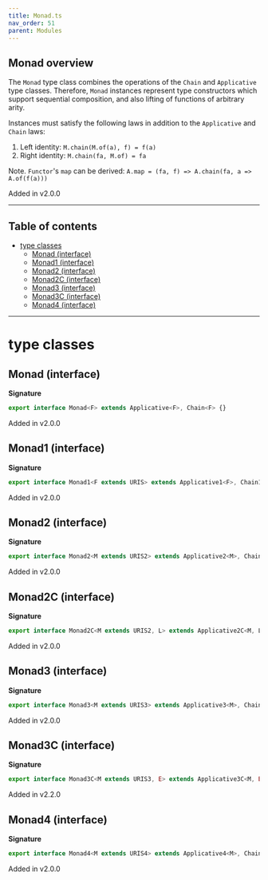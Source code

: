 ```yaml
---
title: Monad.ts
nav_order: 51
parent: Modules
---
```


## Monad overview

The `Monad` type class combines the operations of the `Chain` and
`Applicative` type classes. Therefore, `Monad` instances represent type
constructors which support sequential composition, and also lifting of
functions of arbitrary arity.

Instances must satisfy the following laws in addition to the `Applicative` and `Chain` laws:

1. Left identity: `M.chain(M.of(a), f) = f(a)`
2. Right identity: `M.chain(fa, M.of) = fa`

Note. `Functor`'s `map` can be derived: `A.map = (fa, f) => A.chain(fa, a => A.of(f(a)))`

Added in v2.0.0

---

<h2 class="text-delta">Table of contents</h2>

- [type classes](#type-classes)
  - [Monad (interface)](#monad-interface)
  - [Monad1 (interface)](#monad1-interface)
  - [Monad2 (interface)](#monad2-interface)
  - [Monad2C (interface)](#monad2c-interface)
  - [Monad3 (interface)](#monad3-interface)
  - [Monad3C (interface)](#monad3c-interface)
  - [Monad4 (interface)](#monad4-interface)

---

# type classes

## Monad (interface)

**Signature**

```ts
export interface Monad<F> extends Applicative<F>, Chain<F> {}
```

Added in v2.0.0

## Monad1 (interface)

**Signature**

```ts
export interface Monad1<F extends URIS> extends Applicative1<F>, Chain1<F> {}
```

Added in v2.0.0

## Monad2 (interface)

**Signature**

```ts
export interface Monad2<M extends URIS2> extends Applicative2<M>, Chain2<M> {}
```

Added in v2.0.0

## Monad2C (interface)

**Signature**

```ts
export interface Monad2C<M extends URIS2, L> extends Applicative2C<M, L>, Chain2C<M, L> {}
```

Added in v2.0.0

## Monad3 (interface)

**Signature**

```ts
export interface Monad3<M extends URIS3> extends Applicative3<M>, Chain3<M> {}
```

Added in v2.0.0

## Monad3C (interface)

**Signature**

```ts
export interface Monad3C<M extends URIS3, E> extends Applicative3C<M, E>, Chain3C<M, E> {}
```

Added in v2.2.0

## Monad4 (interface)

**Signature**

```ts
export interface Monad4<M extends URIS4> extends Applicative4<M>, Chain4<M> {}
```

Added in v2.0.0
